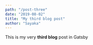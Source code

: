 ```yaml
---
path: "/post-three"
date: "2019-08-02"
title: "My third blog post"
author: "Sayaka"
---
```


This is my very **third blog** post in Gatsby
